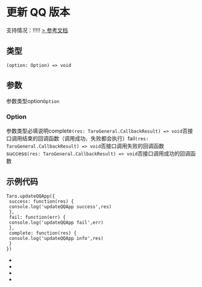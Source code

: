 # 更新 QQ 版本
支持情况：!!!!!
[> 参考文档
](https://q.qq.com/wiki/develop/miniprogram/API/open_port/port_updateQQ.html#qq-updateqqapp)
## 类型[​](updateQQApp.html#类型)
```tsx
(option: Option) => void
```

## 参数[​](updateQQApp.html#参数)
参数类型option`Option`
### Option[​](updateQQApp.html#option)
参数类型必填说明complete`(res: TaroGeneral.CallbackResult) => void`否接口调用结束的回调函数（调用成功、失败都会执行）fail`(res: TaroGeneral.CallbackResult) => void`否接口调用失败的回调函数success`(res: TaroGeneral.CallbackResult) => void`否接口调用成功的回调函数
## 示例代码[​](updateQQApp.html#示例代码)
```tsx
Taro.updateQQApp({
 success: function(res) {
 console.log('updateQQApp success',res)
 },
 fail: function(err) {
 console.log('updateQQApp fail',err)
 },
 complete: function(res) {
 console.log('updateQQApp info',res)
 }
})
```

- 
- 

- 

-
